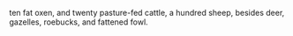 ten fat oxen, and twenty pasture-fed cattle, a hundred sheep, besides deer, gazelles, roebucks, and fattened fowl.
